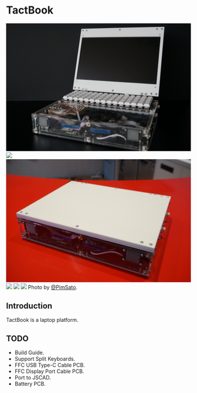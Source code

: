 # TactBook
![](https://github.com/otakuto/TactBook/blob/images/top-0.jpg)
![](https://github.com/otakuto/TactBook/blob/images/top-1.jpg)
![](https://github.com/otakuto/TactBook/blob/images/front-side.jpg)
![](https://github.com/otakuto/TactBook/blob/images/right-side-0.jpg)
![](https://github.com/otakuto/TactBook/blob/images/left-side.jpg)
![](https://github.com/otakuto/TactBook/blob/images/rear-side-0.jpg)
Photo by [@PimSato](https://twitter.com/PimSato).

## Introduction
TactBook is a laptop platform.

## TODO
* Build Guide.
* Support Split Keyboards.
* FFC USB Type-C Cable PCB.
* FFC Display Port Cable PCB.
* Port to JSCAD.
* Battery PCB.
